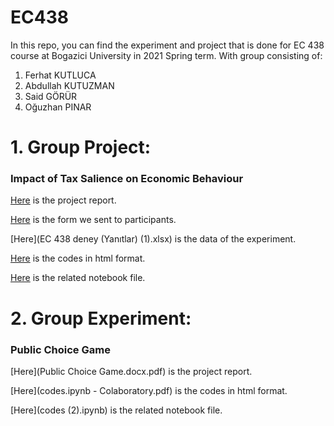 # EC438
In this repo, you can find the experiment and project that is done for EC 438 course at Bogazici University in 2021 Spring term. 
With group consisting of:
  1. Ferhat KUTLUCA
  2. Abdullah KUTUZMAN
  3. Said GÖRÜR
  4. Oğuzhan PINAR


# 1. Group Project:
### Impact of Tax Salience on Economic Behaviour

[Here](Tax_project_codes.html) is the project report.

[Here](https://formfaca.de/sm/yD--NdkGn) is the form we sent to participants.

[Here](EC 438 deney (Yanıtlar) (1).xlsx) is the data of the experiment.

[Here](Tax_project_codes.html) is the codes in html format.

[Here](Tax_project_codes.ipynb) is the related notebook file.


# 2. Group Experiment: 
### Public Choice Game

[Here](Public Choice Game.docx.pdf) is the project report.

[Here](codes.ipynb - Colaboratory.pdf) is the codes in html format.

[Here](codes (2).ipynb) is the related notebook file.

